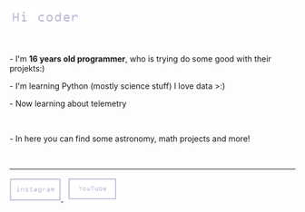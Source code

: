 <a href="">
   <img src="https://github.com/Cyberft-pdf/images/blob/main/nadpis1.png" alt="title 1" style="width:25%;height:25%;">
</a>
<p><br></p>

<p>-  I'm <strong>16 years old programmer</strong>, who is trying do some good with their projekts:)</p>
<p>-  I'm learning Python (mostly science stuff) I love data >:)</p>
<p>-  Now learning about telemetry</p>
<br>
<p>-  In here you can find some astronomy, math projects and more!</p>
<br>
<hr>
<a  href="https://www.instagram.com/AdCoded/">
   <img src="https://github.com/Cyberft-pdf/images/blob/main/instagram_github.png" alt="Instagram logo" style="width:18%;height:18%;">
</a>

<a href="https://www.youtube.com/@AdCoded">
   <img src="https://github.com/Cyberft-pdf/images/blob/main/youtube-logo-github.png" alt="Instagram logo" style="width:19%;height:19%;">
</a>




